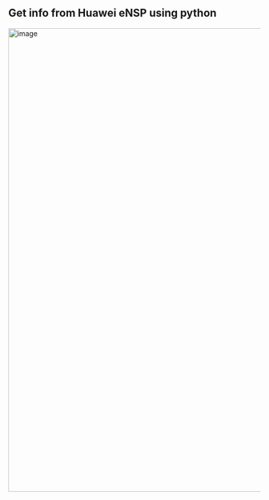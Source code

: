 ## Get info from Huawei eNSP using python
<img width="927" alt="image" src="https://user-images.githubusercontent.com/13847798/131333993-99f88965-8715-4afe-8ea1-5a90cfea39d1.png">

